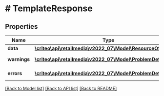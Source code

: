 # # TemplateResponse

## Properties

Name | Type | Description | Notes
------------ | ------------- | ------------- | -------------
**data** | [**\criteo\api\retailmedia\v2022_07\Model\ResourceOfTemplate**](ResourceOfTemplate.md) |  | [optional]
**warnings** | [**\criteo\api\retailmedia\v2022_07\Model\ProblemDetails[]**](ProblemDetails.md) |  | [optional] [readonly]
**errors** | [**\criteo\api\retailmedia\v2022_07\Model\ProblemDetails[]**](ProblemDetails.md) |  | [optional] [readonly]

[[Back to Model list]](../../README.md#models) [[Back to API list]](../../README.md#endpoints) [[Back to README]](../../README.md)
